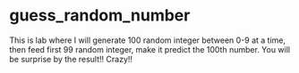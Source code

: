 # guess_random_number
This is lab where I will generate 100 random integer between 0-9 at a time, then feed first 99 random integer, make it predict the 100th number. You will be surprise by the result!! Crazy!!  
